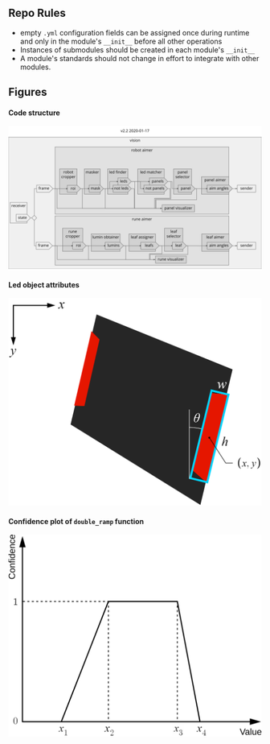 ## Repo Rules
* empty `.yml` configuration fields can be assigned once during runtime and only in the module's `__init__` before all other operations
* Instances of submodules should be created in each module's `__init__`
* A module's standards should not change in effort to integrate with other modules.


## Figures
#### Code structure
![](code_structure.svg)

#### Led object attributes
![](bounding_rect.svg)

#### Confidence plot of `double_ramp` function
![](double_ramp_plot.svg)


